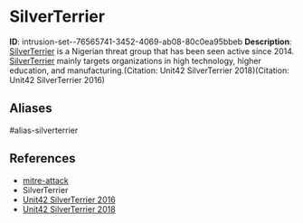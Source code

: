 # SilverTerrier

**ID**: intrusion-set--76565741-3452-4069-ab08-80c0ea95bbeb
**Description**: [SilverTerrier](https://attack.mitre.org/groups/G0083) is a Nigerian threat group that has been seen active since 2014. [SilverTerrier](https://attack.mitre.org/groups/G0083) mainly targets organizations in high technology, higher education, and manufacturing.(Citation: Unit42 SilverTerrier 2018)(Citation: Unit42 SilverTerrier 2016)

## Aliases
#alias-silverterrier

## References
- [mitre-attack](https://attack.mitre.org/groups/G0083)
- SilverTerrier
- [Unit42 SilverTerrier 2016](https://www.paloaltonetworks.com/content/dam/pan/en_US/assets/pdf/reports/Unit_42/silverterrier-next-evolution-in-nigerian-cybercrime.pdf)
- [Unit42 SilverTerrier 2018](https://www.paloaltonetworks.com/apps/pan/public/downloadResource?pagePath=/content/pan/en_US/resources/whitepapers/unit42-silverterrier-rise-of-nigerian-business-email-compromise)
